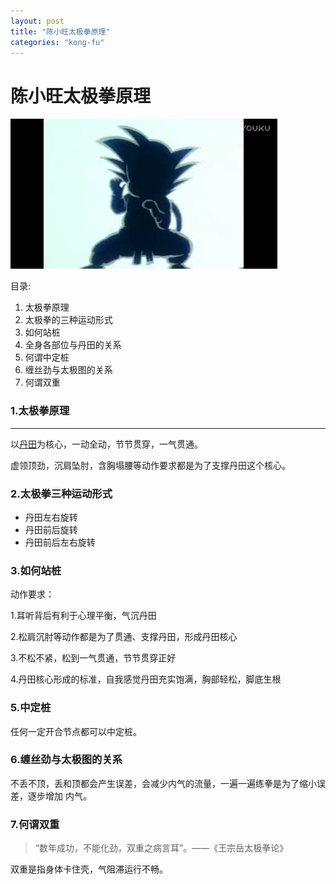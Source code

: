 ```yaml
---
layout: post
title: "陈小旺太极拳原理"
categories: "kong-fu"
---
```

# 陈小旺太极拳**原理**
![alt text](/public/images/wukong.png "Wu kong")

目录:

 1. 太极拳原理
 2. 太极拳的三种运动形式
 3. 如何站桩
 4. 全身各部位与丹田的关系
 5. 何谓中定桩
 6. 缠丝劲与太极图的关系
 7. 何谓双重

### 1.太极拳原理
---

以[丹田](https://baike.baidu.com/item/%E4%B8%B9%E7%94%B0/304837)为核心，一动全动，节节贯穿，一气贯通。

虚领顶劲，沉肩坠肘，含胸塌腰等动作要求都是为了支撑丹田这个核心。


### 2.太极拳三种运动形式

* 丹田左右旋转
* 丹田前后旋转
* 丹田前后左右旋转

### 3.如何站桩

动作要求：

  1.耳听背后有利于心理平衡，气沉丹田

  2.松肩沉肘等动作都是为了贯通、支撑丹田，形成丹田核心

  3.不松不紧，松到一气贯通，节节贯穿正好

  4.丹田核心形成的标准，自我感觉丹田充实饱满，胸部轻松，脚底生根

### 5.中定桩

任何一定开合节点都可以中定桩。

### 6.缠丝劲与太极图的关系

不丢不顶，丢和顶都会产生误差，会减少内气的流量，一遍一遍练拳是为了缩小误差，逐步增加
内气。

### 7.何谓双重

>“数年成功，不能化劲，双重之病言耳”。——《王宗岳太极拳论》

双重是指身体卡住壳，气阻滞运行不畅。
